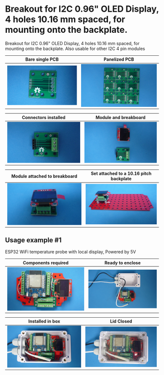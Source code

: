 
# Breakout for I2C 0.96" OLED Display, 4 holes 10.16 mm spaced, for mounting onto the backplate.

Breakout for I2C 0.96" OLED Display, 4 holes 10.16 mm spaced, for mounting onto the backplate. Also usable for other I2C 4 pin modules

Bare single PCB                              |Panelized PCB                              |
---------------------------------------------|-------------------------------------------|
![](/c-breakouts/c10/assets/img/barepcb.jpg) |![](/c-breakouts/c10/assets/img/panel.jpg) |

Connectors installed                         |Module and breakboard                      |
---------------------------------------------|-------------------------------------------|
![](/c-breakouts/c10/assets/img/connectors.jpg) |![](/c-breakouts/c10/assets/img/moduleandbreak.jpg) |

Module attached to breakboard                |Set attached to a 10.16 pitch backplate    |
---------------------------------------------|-------------------------------------------|
![](/c-breakouts/c10/assets/img/moduleattached.jpg) |![](/c-breakouts/c10/assets/img/moduleinbackplate.jpg) |



## Usage example #1

ESP32 WiFi temperature probe with local display, Powered by 5V

Components required                                 |Ready to enclose                                 |
----------------------------------------------------|-------------------------------------------------|
![](/c-breakouts/c10/assets/img/componentswired.jpg)|![](/c-breakouts/c10/assets/img/readytoenclose.jpg)|

Installed in box                             |Lid Closed                                       |
---------------------------------------------|-------------------------------------------------|
![](/c-breakouts/c10/assets/img/installedinbox.jpg)|![](/c-breakouts/c10/assets/img/lidclosed1.jpg)|

